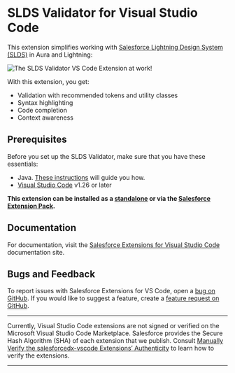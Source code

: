 
# SLDS Validator for Visual Studio Code

This extension simplifies working with [Salesforce Lightning Design System (SLDS)](https://www.lightningdesignsystem.com/) in Aura and Lightning:

![The SLDS Validator VS Code Extension at work!](https://media.giphy.com/media/RkbvNrnAsU3GkImW2r/source.gif)

With this extension, you get:

 - Validation with recommended tokens and utility classes
 - Syntax highlighting
 - Code completion
 - Context awareness

## Prerequisites
Before you set up the SLDS Validator, make sure that you have these essentials:
 - Java. [These instructions](https://developer.salesforce.com/tools/vscode/en/getting-started/java-setup) will guide you how.
 - [Visual Studio Code](https://code.visualstudio.com/download) v1.26 or later


**This extension can be installed as a [standalone](https://marketplace.visualstudio.com/items?itemName=salesforce.salesforce-vscode-slds) or via the [Salesforce Extension Pack](https://marketplace.visualstudio.com/items?itemName=salesforce.salesforcedx-vscode).**

## Documentation

For documentation, visit the [Salesforce Extensions for Visual Studio Code](https://forcedotcom.github.io/salesforcedx-vscode) documentation site.

## Bugs and Feedback

To report issues with Salesforce Extensions for VS Code, open a [bug on GitHub](https://github.com/forcedotcom/salesforcedx-vscode/issues/new?template=Bug_report.md). If you would like to suggest a feature, create a [feature request on GitHub](https://github.com/forcedotcom/salesforcedx-vscode/issues/new?template=Feature_request.md).

---

Currently, Visual Studio Code extensions are not signed or verified on the Microsoft Visual Studio Code Marketplace. Salesforce provides the Secure Hash Algorithm (SHA) of each extension that we publish. Consult [Manually Verify the salesforcedx-vscode Extensions’ Authenticity](https://developer.salesforce.com/media/vscode/SHA256.md) to learn how to verify the extensions.

---
